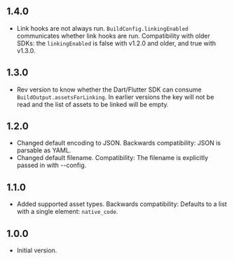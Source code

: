 ## 1.4.0

- Link hooks are not always run. `BuildConfig.linkingEnabled` communicates
  whether link hooks are run.
  Compatibility with older SDKs: the `linkingEnabled` is false with v1.2.0 and
  older, and true with v1.3.0.
  
## 1.3.0

- Rev version to know whether the Dart/Flutter SDK can consume
  `BuildOutput.assetsForLinking`. In earlier versions the key will not be read
  and the list of assets to be linked will be empty.

## 1.2.0

- Changed default encoding to JSON.
  Backwards compatibility: JSON is parsable as YAML.
- Changed default filename.
  Compatibility: The filename is explicitly passed in with --config.

## 1.1.0

- Added supported asset types.
  Backwards compatibility: Defaults to a list with a single element: `native_code`.

## 1.0.0

- Initial version.
